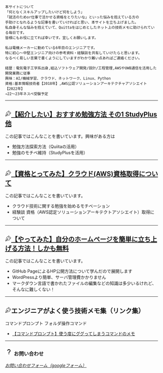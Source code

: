 <script async src="https://pagead2.googlesyndication.com/pagead/js/adsbygoogle.js?client=ca-pub-2844921131740253"
     crossorigin="anonymous"></script>


```
本サイトについて
「何となくスキルアップしたいけど何をしよう」
「就活のためor仕事で活かせる資格をとりたいな」といった悩みを抱えている方の
手助けとなれるような記事を書いていければと思い、本サイトを立ち上げました。
私自身そんな悩みを抱えていて、Quittaをはじめとしたネット上の技術メモに助けられている毎日です。
皆様にもお役に立てれば幸いです。宜しくお願いします。

私は電機メーカーに勤めている6年目のエンジニアです。
特に初心〜中堅エンジニア向けの参考資料・経験談を共有していけたらと思います。
なるべく易しい言葉で書くようにしていますがわかり難い点あればご連絡ください。

経歴：電気電子工学系出身,組込ソフトウェア開発/設計/工程管理,AWSやUWB通信を活用した開発業務に従事
興味：AI/機械学習、クラウド、ネットワーク、Linux、Python
資格:基本情報技術者【2018年】,AWS公認ソリューションアーキテクチャアソシエイト【2022年】
→22～23年ネスペ受験予定
```


----

## <img src="./images/pen.png" width="4%">[【紹介したい】おすすめ勉強方法 その1 StudyPlus他](https://kissshot-skup.github.io/webpage/studyplus)

この記事ではこんなことを書いています。興味がある方は
- 勉強方法探索方法（Quiitaの活用）
- 勉強のモチベ維持（StudyPlusを活用）

----

## <img src="./images/pen.png" width="4%">[【資格とってみた】クラウド(AWS)資格取得について](https://kissshot-skup.github.io/webpage/AWS_SAA)

この記事ではこんなことを書いています。
- クラウド技術に関する勉強を始めるモチベーション
- 経験談 資格（AWS認定ソリューションアーキテクトアソシエイト）取得について

----


## <img src="./images/pen.png" width="4%">[【やってみた】自分のホームページを簡単に立ち上げる方法！しかも無料](./GitHub_Page)

この記事ではこんなことを書いています。
- GitHub PageによるHP公開方法について学んだので展開します
- WordPressより簡単、サーバ管理費かかりません
- マークダウン言語で書かれたファイルの編集などの知識は多少いるけれど、そんなに難しくない！


----

## <img src="./images/pen.png" width="4%">エンジニアがよく使う技術メモ集（リンク集）

コマンドプロンプト フォルダ操作コマンド
- [【コマンドプロンプト】使う度にググってしまうコマンドのメモ](http://mosinoma.cocolog-nifty.com/blog/2010/08/post-da45.html)


----

### <img src="./images/question.png" width="5%"> お問い合わせ

[_お問い合わせフォーム（googleフォーム）_](https://docs.google.com/forms/d/e/1FAIpQLSfpbvbT_OmlYiQRZCubeB3hX8pdq3BXhGoAs0Ug0F3iY_x3ew/viewform?usp=sf_link)
